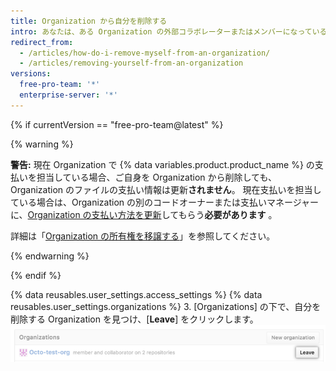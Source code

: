 ```yaml
---
title: Organization から自分を削除する
intro: あなたは、ある Organization の外部コラボレーターまたはメンバーになっている場合、その Organization からいつでも離脱できます。
redirect_from:
  - /articles/how-do-i-remove-myself-from-an-organization/
  - /articles/removing-yourself-from-an-organization
versions:
  free-pro-team: '*'
  enterprise-server: '*'
---
```


{% if currentVersion == "free-pro-team@latest" %}

{% warning %}

**警告:** 現在 Organization で {% data variables.product.product_name %} の支払いを担当している場合、ご自身を Organization から削除しても、Organization のファイルの支払い情報は更新**されません**。 現在支払いを担当している場合は、Organization の別のコードオーナーまたは支払いマネージャーに、[Organization の支払い方法を更新](/articles/adding-or-editing-a-payment-method)してもらう**必要があります** 。

詳細は「[Organization の所有権を移譲する](/articles/transferring-organization-ownership)」を参照してください。

{% endwarning %}

{% endif %}

{% data reusables.user_settings.access_settings %}
{% data reusables.user_settings.organizations %}
3. [Organizations] の下で、自分を削除する Organization を見つけ、[**Leave**] をクリックします。 ![ロールが表示され、その横に [Leave] ボタンがある](/assets/images/help/organizations/context-leave-organization-with-roles-shown.png)
